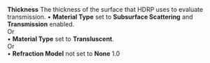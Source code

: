 <tr>
<td><strong>Thickness</strong></td>
<td>The thickness of the surface that HDRP uses to evaluate transmission.</td>
<td>&#8226; <strong>Material Type</strong> set to <strong>Subsurface Scattering</strong> and <strong>Transmission</strong> enabled.<br/>Or<br/>&#8226; <strong>Material Type</strong> set to <strong>Transluscent</strong>.<br/>Or<br/>&#8226; <strong>Refraction Model</strong> not set to <strong>None</strong></td>
<td>1.0</td>
</tr>
